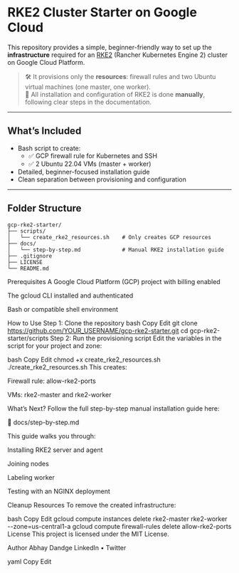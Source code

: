 # RKE2 Cluster Starter on Google Cloud

This repository provides a simple, beginner-friendly way to set up the **infrastructure** required for an [RKE2](https://docs.rke2.io/) (Rancher Kubernetes Engine 2) cluster on Google Cloud Platform.

> 🛠️ It provisions only the **resources**: firewall rules and two Ubuntu virtual machines (one master, one worker).  
> 🧠 All installation and configuration of RKE2 is done **manually**, following clear steps in the documentation.

---

## What’s Included

- Bash script to create:
  - ✅ GCP firewall rule for Kubernetes and SSH
  - ✅ 2 Ubuntu 22.04 VMs (master + worker)
- Detailed, beginner-focused installation guide
- Clean separation between provisioning and configuration

---

## Folder Structure

```text
gcp-rke2-starter/
├── scripts/
│   └── create_rke2_resources.sh    # Only creates GCP resources
├── docs/
│   └── step-by-step.md             # Manual RKE2 installation guide
├── .gitignore
├── LICENSE
└── README.md
```
Prerequisites
A Google Cloud Platform (GCP) project with billing enabled

The gcloud CLI installed and authenticated

Bash or compatible shell environment

How to Use
Step 1: Clone the repository
bash
Copy
Edit
git clone https://github.com/YOUR_USERNAME/gcp-rke2-starter.git
cd gcp-rke2-starter/scripts
Step 2: Run the provisioning script
Edit the variables in the script for your project and zone:

bash
Copy
Edit
chmod +x create_rke2_resources.sh
./create_rke2_resources.sh
This creates:

Firewall rule: allow-rke2-ports

VMs: rke2-master and rke2-worker

What’s Next?
Follow the full step-by-step manual installation guide here:

📘 docs/step-by-step.md

This guide walks you through:

Installing RKE2 server and agent

Joining nodes

Labeling worker

Testing with an NGINX deployment

Cleanup Resources
To remove the created infrastructure:

bash
Copy
Edit
gcloud compute instances delete rke2-master rke2-worker --zone=us-central1-a
gcloud compute firewall-rules delete allow-rke2-ports
License
This project is licensed under the MIT License.

Author
Abhay Dandge
LinkedIn • Twitter

yaml
Copy
Edit
